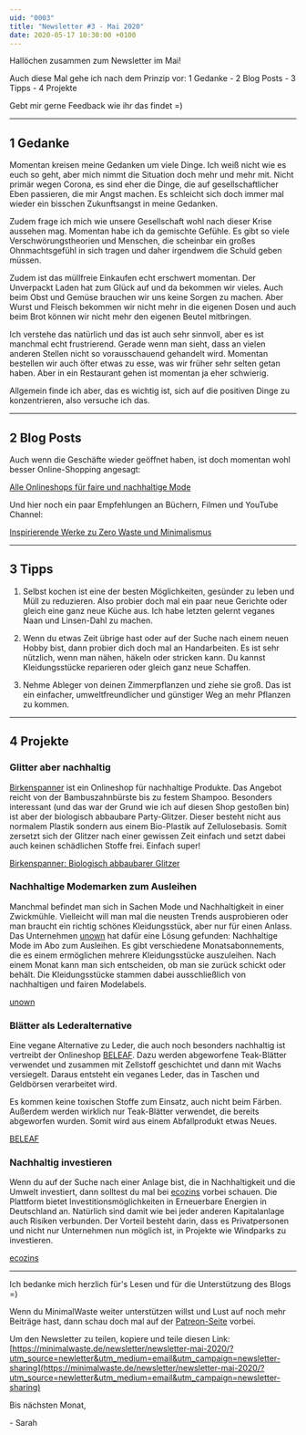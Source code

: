 ```yaml
---
uid: "0003"
title: "Newsletter #3 - Mai 2020"
date: 2020-05-17 10:30:00 +0100
---
```

Hallöchen zusammen zum Newsletter im Mai!

Auch diese Mal gehe ich nach dem Prinzip vor: 1 Gedanke - 2 Blog Posts - 3 Tipps - 4 Projekte

Gebt mir gerne Feedback wie ihr das findet =)

---

## 1 Gedanke
Momentan kreisen meine Gedanken um viele Dinge. Ich weiß nicht wie es euch so geht, aber mich nimmt die Situation doch mehr und mehr mit. Nicht primär wegen Corona, es sind eher die Dinge, die auf gesellschaftlicher Eben passieren, die mir Angst machen. Es schleicht sich doch immer mal wieder ein bisschen Zukunftsangst in meine Gedanken.

Zudem frage ich mich wie unsere Gesellschaft wohl nach dieser Krise aussehen mag. Momentan habe ich da gemischte Gefühle. Es gibt so viele Verschwörungstheorien und Menschen, die scheinbar ein großes Ohnmachtsgefühl in sich tragen und daher irgendwem die Schuld geben müssen.

Zudem ist das müllfreie Einkaufen echt erschwert momentan. Der Unverpackt Laden hat zum Glück auf und da bekommen wir vieles. Auch beim Obst und Gemüse brauchen wir uns keine Sorgen zu machen. Aber Wurst und Fleisch bekommen wir nicht mehr in die eigenen Dosen und auch beim Brot können wir nicht mehr den eigenen Beutel mitbringen.

Ich verstehe das natürlich und das ist auch sehr sinnvoll, aber es ist manchmal echt frustrierend. Gerade wenn man sieht, dass an vielen anderen Stellen nicht so vorausschauend gehandelt wird. Momentan bestellen wir auch öfter etwas zu esse, was wir früher sehr selten getan haben. Aber in ein Restaurant gehen ist momentan ja eher schwierig.

Allgemein finde ich aber, das es wichtig ist, sich auf die positiven Dinge zu konzentrieren, also versuche ich das.

---

## 2 Blog Posts

Auch wenn die Geschäfte wieder geöffnet haben, ist doch momentan wohl besser Online-Shopping angesagt:

[Alle Onlineshops für faire und nachhaltige Mode](/blog/onlineshops-fuer-faire-und-nachhaltige-mode/)

Und hier noch ein paar Empfehlungen an Büchern, Filmen und YouTube Channel:

[Inspirierende Werke zu Zero Waste und Minimalismus](/blog/werke-zero-waste-und-minimalismus/)

----

## 3 Tipps

1. Selbst kochen ist eine der besten Möglichkeiten, gesünder zu leben und Müll zu reduzieren. Also probier doch mal ein paar neue Gerichte oder gleich eine ganz neue Küche aus. Ich habe letzten gelernt veganes Naan und Linsen-Dahl zu machen.

2. Wenn du etwas Zeit übrige hast oder auf der Suche nach einem neuen Hobby bist, dann probier dich doch mal an Handarbeiten. Es ist sehr nützlich, wenn man nähen, häkeln oder stricken kann. Du kannst Kleidungsstücke reparieren oder gleich ganz neue Schaffen.

3. Nehme Ableger von deinen Zimmerpflanzen und ziehe sie groß. Das ist ein einfacher, umweltfreundlicher und günstiger Weg an mehr Pflanzen zu kommen.

---

## 4 Projekte

### Glitter aber nachhaltig
[Birkenspanner](https://birkenspanner.com/) ist ein Onlineshop für nachhaltige Produkte. Das Angebot reicht von der Bambuszahnbürste bis zu festem Shampoo. Besonders interessant (und das war der Grund wie ich auf diesen Shop gestoßen bin) ist aber der biologisch abbaubare Party-Glitzer. Dieser besteht nicht aus normalem Plastik sondern aus einem Bio-Plastik auf Zellulosebasis. Somit zersetzt sich der Glitzer nach einer gewissen Zeit einfach und setzt dabei auch keinen schädlichen Stoffe frei. Einfach super!

[Birkenspanner: Biologisch abbaubarer Glitzer](https://birkenspanner.com/bioglitzer/)

### Nachhaltige Modemarken zum Ausleihen
Manchmal befindet man sich in Sachen Mode und Nachhaltigkeit in einer Zwickmühle. Vielleicht will man mal die neusten Trends ausprobieren oder man braucht ein richtig schönes Kleidungsstück, aber nur für einen Anlass. Das Unternehmen [unown](https://unown-fashion.com/) hat dafür eine Lösung gefunden: Nachhaltige Mode im Abo zum Ausleihen. Es gibt verschiedene Monatsabonnements, die es einem ermöglichen mehrere Kleidungsstücke auszuleihen. Nach einem Monat kann man sich entscheiden, ob man sie zurück schickt oder behält. Die Kleidungsstücke stammen dabei ausschließlich von nachhaltigen und fairen Modelabels.

[unown](https://unown-fashion.com/)

### Blätter als Lederalternative
Eine vegane Alternative zu Leder, die auch noch besonders nachhaltig ist vertreibt der Onlineshop [BELEAF](https://beleaf.shop/). Dazu werden abgeworfene Teak-Blätter verwendet und zusammen mit Zellstoff geschichtet und dann mit Wachs versiegelt. Daraus entsteht ein veganes Leder, das in Taschen und Geldbörsen verarbeitet wird.

Es kommen keine toxischen Stoffe zum Einsatz, auch nicht beim Färben. Außerdem werden wirklich nur Teak-Blätter verwendet, die bereits abgeworfen wurden. Somit wird aus einem Abfallprodukt etwas Neues.

[BELEAF](https://beleaf.shop/)

### Nachhaltig investieren
Wenn du auf der Suche nach einer Anlage bist, die in Nachhaltigkeit und die Umwelt investiert, dann solltest du mal bei [ecozins](https://www.ecozins.de/) vorbei schauen. Die Plattform bietet Investitionsmöglichkeiten in Erneuerbare Energien in Deutschland an. Natürlich sind damit wie bei jeder anderen Kapitalanlage auch Risiken verbunden. Der Vorteil besteht darin, dass es Privatpersonen und nicht nur Unternehmen nun möglich ist, in Projekte wie Windparks zu investieren.

[ecozins](https://www.ecozins.de/)

---

Ich bedanke mich herzlich für's Lesen und für die Unterstützung des Blogs =)

Wenn du MinimalWaste weiter unterstützen willst und Lust auf noch mehr Beiträge hast, dann schau doch mal auf der [Patreon-Seite](https://www.patreon.com/minimalwaste?fan_landing=true) vorbei.

Um den Newsletter zu teilen, kopiere und teile diesen Link: [https://minimalwaste.de/newsletter/newsletter-mai-2020/?utm_source=newletter&utm_medium=email&utm_campaign=newsletter-sharing](https://minimalwaste.de/newsletter/newsletter-mai-2020/?utm_source=newletter&utm_medium=email&utm_campaign=newsletter-sharing)

Bis nächsten Monat,

\- Sarah
